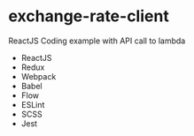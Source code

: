 # exchange-rate-client

ReactJS Coding example with API call to lambda

- ReactJS
- Redux
- Webpack
- Babel
- Flow
- ESLint
- SCSS
- Jest
